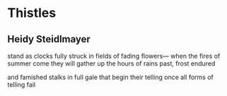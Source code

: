 # Thistles
## Heidy Steidlmayer
stand as clocks fully struck
in fields of fading flowers—
when the fires of summer come
they will gather up the hours
of rains past, frost endured

and famished stalks in full gale
that begin their telling once
all forms of telling fail